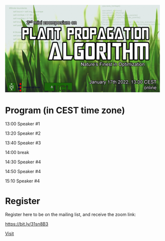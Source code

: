 ![Book logo](zoomposium.jpg)


# Program (in CEST time zone)

13:00 Speaker #1

13:20 Speaker #2

13:40 Speaker #3

14:00 break

14:30 Speaker #4

14:50 Speaker #4

15:10 Speaker #4


# Register 

Register here to be on the mailing list, and receive the zoom link:

https://bit.ly/31sn8B3


[Visit](https://github.com)
